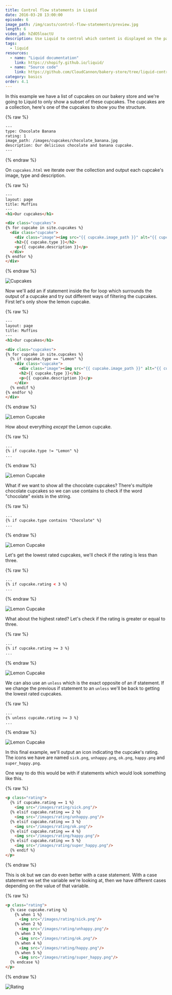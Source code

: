 ```yaml
---
title: Control flow statements in Liquid
date: 2016-03-28 13:00:00
episode: 6
image_path: /img/casts/control-flow-statements/preview.jpg
length: 6
video_id: hZdO5loactU
description: Use Liquid to control which content is displayed on the page
tags:
  - liquid
resources:
  - name: "Liquid documentation"
    link: https://shopify.github.io/liquid/
  - name: "Source code"
    link: https://github.com/CloudCannon/bakery-store/tree/liquid-control-flow
category: basics
order: 4.1
---
```

In this example we have a list of cupcakes on our bakery store and we're going to Liquid to only show a subset of these cupcakes. The cupcakes are a collection, here's one of the cupcakes to show you the structure.

{% raw %}
~~~html
---
type: Chocolate Banana
rating: 1
image_path: /images/cupcakes/chocolate_banana.jpg
description: Our delicious chocolate and banana cupcake.
---
~~~
{% endraw %}


On `cupcakes.html` we iterate over the collection and output each cupcake's image, type and description.

{% raw %}
~~~html
---
layout: page
title: Muffins
---
<h1>Our cupcakes</h1>

<div class="cupcakes">
{% for cupcake in site.cupcakes %}
  <div class="cupcake">
    <div class="image"><img src="{{ cupcake.image_path }}" alt="{{ cupcake.type }}" /></div>
    <h2>{{ cupcake.type }}</h2>
    <p>{{ cupcake.description }}</p>
  </div>
{% endfor %}
</div>
~~~
{% endraw %}

![Cupcakes](/img/casts/control-flow-statements/cupcakes.png)

Now we'll add an if statement inside the for loop which surrounds the output of a cupcake and try out different ways of filtering the cupcakes. First let's only show the lemon cupcake.

{% raw %}
~~~html
---
layout: page
title: Muffins
---
<h1>Our cupcakes</h1>

<div class="cupcakes">
{% for cupcake in site.cupcakes %}
  {% if cupcake.type == "Lemon" %}
    <div class="cupcake">
      <div class="image"><img src="{{ cupcake.image_path }}" alt="{{ cupcake.type }}" /></div>
      <h2>{{ cupcake.type }}</h2>
      <p>{{ cupcake.description }}</p>
    </div>
  {% endif %}
{% endfor %}
</div>
~~~
{% endraw %}

![Lemon Cupcake](/img/casts/control-flow-statements/lemon.png)

How about everything *except* the Lemon cupcake.

{% raw %}
~~~html
...
{% if cupcake.type != "Lemon" %}
...
~~~
{% endraw %}

![Lemon Cupcake](/img/casts/control-flow-statements/not-lemon.png)

What if we want to show all the chocolate cupcakes? There's multiple chocolate cupcakes so we can use contains to check if the word "chocolate" exists in the string.

{% raw %}
~~~html
...
{% if cupcake.type contains "Chocolate" %}
...
~~~
{% endraw %}

![Lemon Cupcake](/img/casts/control-flow-statements/chocolate.png)

Let's get the lowest rated cupcakes, we'll check if the rating is less than three.

{% raw %}
~~~html
...
{% if cupcake.rating < 3 %}
...
~~~
{% endraw %}

![Lemon Cupcake](/img/casts/control-flow-statements/less-than.png)

What about the highest rated? Let's check if the rating is greater or equal to three.

{% raw %}
~~~html
...
{% if cupcake.rating >= 3 %}
...
~~~
{% endraw %}

![Lemon Cupcake](/img/casts/control-flow-statements/greater-than.png)

We can also use an `unless` which is the exact opposite of an if statement. If we change the previous if statement to an `unless` we'll be back to getting the lowest rated cupcakes.

{% raw %}
~~~html
...
{% unless cupcake.rating >= 3 %}
...
~~~
{% endraw %}

![Lemon Cupcake](/img/casts/control-flow-statements/less-than.png)

In this final example, we'll output an icon indicating the cupcake's rating. The icons we have are named `sick.png`, `unhappy.png`, `ok.png`, `happy.png` and `super_happy.png`.

One way to do this would be with if statements which would look something like this.

{% raw %}
~~~html
<p class="rating">
  {% if cupcake.rating == 1 %}
    <img src="/images/rating/sick.png"/>
  {% elsif cupcake.rating == 2 %}
    <img src="/images/rating/unhappy.png"/>
  {% elsif cupcake.rating == 3 %}
    <img src="/images/rating/ok.png"/>
  {% elsif cupcake.rating == 4 %}
    <img src="/images/rating/happy.png"/>
  {% elsif cupcake.rating == 5 %}
    <img src="/images/rating/super_happy.png"/>
  {% endif %}
</p>
~~~
{% endraw %}


This is ok but we can do even better with a case statement. With a case statement we set the variable we're looking at, then we have different cases depending on the value of that variable.

{% raw %}
~~~html
<p class="rating">
  {% case cupcake.rating %}
    {% when 1 %}
      <img src="/images/rating/sick.png"/>
    {% when 2 %}
      <img src="/images/rating/unhappy.png"/>
    {% when 3 %}
      <img src="/images/rating/ok.png"/>
    {% when 4 %}
      <img src="/images/rating/happy.png"/>
    {% when 5 %}
      <img src="/images/rating/super_happy.png"/>
  {% endcase %}
</p>
~~~
{% endraw %}

![Rating](/img/casts/control-flow-statements/rating.png)
